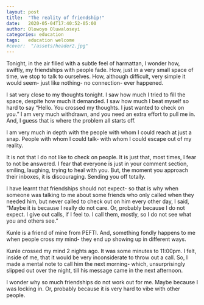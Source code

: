 ```yaml
---
layout: post
title:  "The reality of friendship!"
date:   2020-05-04T17:40:52-05:00
author: Olowoyo Oluwaloseyi
categories: education
tags:	education welcome
#cover:  "/assets/header2.jpg"
---
```



Tonight, in the air filled with a subtle feel of harmattan, I wonder how, swiftly, my friendships with people fade. How, just in a very small space of time, we stop to talk to ourselves. How, although difficult, very simple it would seem- just like nothing- no connection- ever happened.

I sat very close to my thoughts tonight. I saw how much I tried to fill the space, despite how much it demanded. I saw how much I beat myself so hard to say “Hello. You crossed my thoughts. I just wanted to check on you.” I am very much withdrawn, and you need an extra effort to pull me in. And, I guess that is where the problem all starts off.

I am very much in depth with the people with whom I could reach at just a snap. People with whom I could talk- with whom I could escape out of my reality.

It is not that I do not like to check on people. It is just that, most times, I fear to not be answered. I fear that everyone is just in your comment section, smiling, laughing, trying to heal with you. But, the moment you approach their inboxes, it is discouraging. Sending you off totally.

I have learnt that friendships should not expect- so that is why when someone was talking to me about some friends who only called when they needed him, but never called to check out on him every other day, I said, “Maybe it is because I really do not care. Or, probably because I do not expect. I give out calls, if I feel to. I call them, mostly, so I do not see what you and others see.”

Kunle is a friend of mine from PEFTI. And, something fondly happens to me when people cross my mind- they end up showing up in different ways.

Kunle crossed my mind 2 nights ago. It was some minutes to 11:00pm. I felt, inside of me, that it would be very inconsiderate to throw out a call. So, I made a mental note to call him the next morning- which, unsurprisingly slipped out over the night, till his message came in the next afternoon.

I wonder why so much friendships do not work out for me. Maybe because I was locking in. Or, probably because it is very hard to vibe with other people.